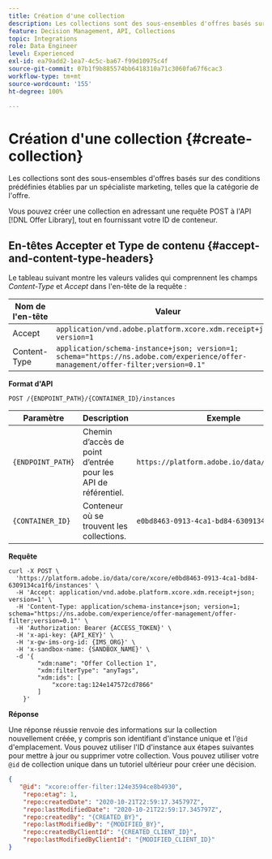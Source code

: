 ```yaml
---
title: Création d'une collection
description: Les collections sont des sous-ensembles d'offres basés sur des conditions prédéfinies établies par un spécialiste marketing, telles que la catégorie de l'offre.
feature: Decision Management, API, Collections
topic: Integrations
role: Data Engineer
level: Experienced
exl-id: ea79add2-1ea7-4c5c-ba67-f99d10975c4f
source-git-commit: 07b1f9b885574bb6418310a71c3060fa67f6cac3
workflow-type: tm+mt
source-wordcount: '155'
ht-degree: 100%

---
```


# Création d&#39;une collection {#create-collection}

Les collections sont des sous-ensembles d&#39;offres basés sur des conditions prédéfinies établies par un spécialiste marketing, telles que la catégorie de l&#39;offre.

Vous pouvez créer une collection en adressant une requête POST à l&#39;API [!DNL Offer Library], tout en fournissant votre ID de conteneur.

## En-têtes Accepter et Type de contenu {#accept-and-content-type-headers}

Le tableau suivant montre les valeurs valides qui comprennent les champs *Content-Type* et *Accept* dans l&#39;en-tête de la requête :

| Nom de l&#39;en-tête | Valeur |
| ----------- | ----- |
| Accept | `application/vnd.adobe.platform.xcore.xdm.receipt+json; version=1` |
| Content-Type | `application/schema-instance+json; version=1;  schema="https://ns.adobe.com/experience/offer-management/offer-filter;version=0.1"` |

**Format d&#39;API**

```http
POST /{ENDPOINT_PATH}/{CONTAINER_ID}/instances
```

| Paramètre | Description | Exemple |
| --------- | ----------- | ------- |
| `{ENDPOINT_PATH}` | Chemin d’accès de point d’entrée pour les API de référentiel. | `https://platform.adobe.io/data/core/xcore/` |
| `{CONTAINER_ID}` | Conteneur où se trouvent les collections. | `e0bd8463-0913-4ca1-bd84-6309134ca1f6` |

**Requête**

```shell
curl -X POST \
  'https://platform.adobe.io/data/core/xcore/e0bd8463-0913-4ca1-bd84-6309134ca1f6/instances' \
  -H 'Accept: application/vnd.adobe.platform.xcore.xdm.receipt+json; version=1' \
  -H 'Content-Type: application/schema-instance+json; version=1;  schema="https://ns.adobe.com/experience/offer-management/offer-filter;version=0.1"' \
  -H 'Authorization: Bearer {ACCESS_TOKEN}' \
  -H 'x-api-key: {API_KEY}' \
  -H 'x-gw-ims-org-id: {IMS_ORG}' \
  -H 'x-sandbox-name: {SANDBOX_NAME}' \
  -d '{
        "xdm:name": "Offer Collection 1",
        "xdm:filterType": "anyTags",
        "xdm:ids": [
            "xcore:tag:124e147572cd7866"
        ]
    }'
```

**Réponse**

Une réponse réussie renvoie des informations sur la collection nouvellement créée, y compris son identifiant d&#39;instance unique et l&#39;`@id` d&#39;emplacement. Vous pouvez utiliser l&#39;ID d&#39;instance aux étapes suivantes pour mettre à jour ou supprimer votre collection. Vous pouvez utiliser votre `@id` de collection unique dans un tutoriel ultérieur pour créer une décision.

```json
{
   "@id": "xcore:offer-filter:124e3594ce8b4930",
    "repo:etag": 1,
    "repo:createdDate": "2020-10-21T22:59:17.345797Z",
    "repo:lastModifiedDate": "2020-10-21T22:59:17.345797Z",
    "repo:createdBy": "{CREATED_BY}",
    "repo:lastModifiedBy": "{MODIFIED_BY}",
    "repo:createdByClientId": "{CREATED_CLIENT_ID}",
    "repo:lastModifiedByClientId": "{MODIFIED_CLIENT_ID}"
}
```
